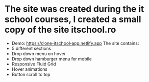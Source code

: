 
# The site was created during the it school courses, I created a small copy of the site itschool.ro

* Demo: https://clone-itschool-app.netlify.app
The site contains:
* 5 different sections
* Drop down menu on hover
*  Drop down hamburger menu for mobile
*  Responsive Fluid Grid
*  Hover animations
*  Button scroll to top


